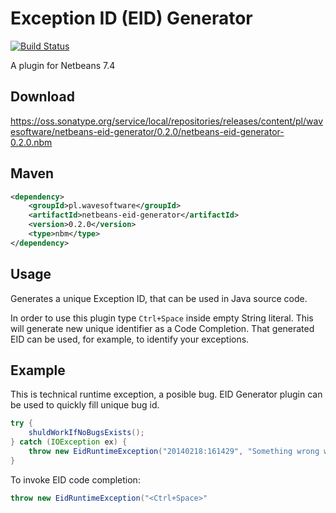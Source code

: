 Exception ID (EID) Generator
============================

[![Build Status](https://travis-ci.org/wavesoftware/eid-generator.png)](https://travis-ci.org/wavesoftware/eid-generator)

A plugin for Netbeans 7.4

Download
--------


https://oss.sonatype.org/service/local/repositories/releases/content/pl/wavesoftware/netbeans-eid-generator/0.2.0/netbeans-eid-generator-0.2.0.nbm

Maven
-----

```xml
<dependency>
    <groupId>pl.wavesoftware</groupId>
    <artifactId>netbeans-eid-generator</artifactId>
    <version>0.2.0</version>
    <type>nbm</type>
</dependency>
```

Usage
-----

Generates a unique Exception ID, that can be used in Java source code.

In order to use this plugin type `Ctrl+Space` inside empty String literal. This will generate new unique identifier as a Code Completion. That generated EID can be used, for example, to identify your exceptions.

Example
-------

This is technical runtime exception, a posible bug. EID Generator plugin can be used to quickly fill unique bug id.

```java
try {
    shuldWorkIfNoBugsExists();
} catch (IOException ex) {
    throw new EidRuntimeException("20140218:161429", "Something wrong with HDD, permissions?", ex);
}
```

To invoke EID code completion:
```java
throw new EidRuntimeException("<Ctrl+Space>"
```
